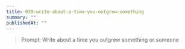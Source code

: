 ```yaml
---
title: 039-write-about-a-time-you-outgrew-something
summary: ""
publishedAt: ""
---
```


> Prompt: Write about a time you outgrew something or someone

